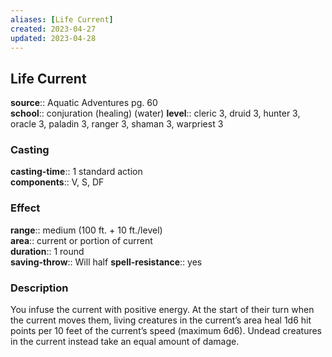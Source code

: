 ```yaml
---
aliases: [Life Current]
created: 2023-04-27
updated: 2023-04-28
---
```


## Life Current

**source**:: Aquatic Adventures pg. 60  
**school**:: conjuration (healing) (water)
**level**:: cleric 3, druid 3, hunter 3, oracle 3, paladin 3, ranger 3, shaman 3, warpriest 3

### Casting

**casting-time**:: 1 standard action  
**components**:: V, S, DF

### Effect

**range**:: medium (100 ft. + 10 ft./level)  
**area**:: current or portion of current  
**duration**:: 1 round  
**saving-throw**:: Will half
**spell-resistance**:: yes

### Description

You infuse the current with positive energy. At the start of their turn when the current moves them, living creatures in the current’s area heal 1d6 hit points per 10 feet of the current’s speed (maximum 6d6). Undead creatures in the current instead take an equal amount of damage.
